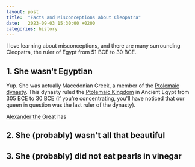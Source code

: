 ```yaml
---
layout: post
title:  "Facts and Misconceptions about Cleopatra"
date:   2023-09-03 15:30:00 +0200
categories: history
---
```


I love learning about misconceptions, and there are many surrounding Cleopatra,
the ruler of Egypt from 51 BCE to 30 BCE.

## 1. She wasn't Egyptian

Yup. She was actually Macedonian Greek, a member of the
[Ptolemaic dynasty](https://en.wikipedia.org/wiki/Ptolemaic_dynasty). This
dynasty ruled the [Ptolemaic Kingdom](https://en.wikipedia.org/wiki/Ptolemaic_Kingdom)
in Ancient Egypt from 305 BCE to 30 BCE (if you're concentrating, you'll have
noticed that our queen in question was the last ruler of the dynasty).

[Alexander the Great]() has


## 2. She (probably) wasn't all that beautiful

## 3. She (probably) did not eat pearls in vinegar
